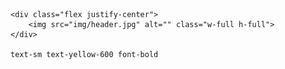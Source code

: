     <div class="flex justify-center">
        <img src="img/header.jpg" alt="" class="w-full h-full">
    </div>

    text-sm text-yellow-600 font-bold